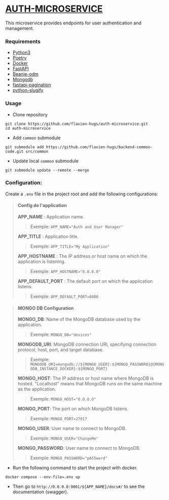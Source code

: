 # [AUTH-MICROSERVICE](https://github.com/flavien-hugs/auth-microservice.git)

This microservice provides endpoints for user authentication and management.

### Requirements

* [Python3](https://python.org)
* [Poetry](https://python-poetry.org)
* [Docker](https://docker.com)
* [FastAPI](https://fastapi.tiangolo.com)
* [Beanie-odm](https://beanie-odm.dev)
* [Mongodb](https://www.mongodb.com)
* [fastapi-pagination](https://uriyyo-fastapi-pagination.netlify.app)
* [python-slugify](https://github.com/un33k/python-slugify)

### Usage

* Clone repository
```shell
git clone https://github.com/flavien-hugs/auth-microservice.git
cd auth-microservice
```

* Add `common` submodule
```shell
git submodule add https://github.com/flavien-hugs/backend-common-code.git src/common
```

* Update local `common` submodule
```shell
git submodule update --remote --merge
```

### Configuration:

Create a `.env` file in the project root and add the following configurations:

<blockquote>

#### Config de l'application

**APP_NAME** :  Application name.
> Exemple: `APP_NAME="Auth and User Manager"`

**APP_TITLE** :  Application title.
> Exemple: `APP_TITLE="My Application"`

**APP_HOSTNAME** : The IP address or host name on which the application is listening.
> Exemple: `APP_HOSTNAME="0.0.0.0"`

**APP_DEFAULT_PORT** : The default port on which the application listens.
> Exemple: `APP_DEFAULT_PORT=8000`
</blockquote>

<blockquote>

#### MONGO DB Configuration

**MONGO_DB**: Name of the MongoDB database used by the application.
> Exemple: `MONGO_DB="devices"`

**MONGODB_URI**: MongoDB connection URI, specifying connection protocol, host, port, and target database.
> Exemple: `MONGODB_URI=mongodb://${MONGO_USER}:${MONGO_PASSWORD}@{MONGODB_INSTANCE_DOCKER}:${MONGO_PORT}`

**MONGO_HOST**: The IP address or host name where MongoDB is hosted.
 "Localhost" means that MongoDB runs on the same machine as the application.
> Exemple: `MONGO_HOST="O.O.O.O"`

**MONGO_PORT**: The port on which MongoDB listens.
> Exemple: `MONGO_PORT=27017`

**MONGO_USER**: User name to connect to MongoDB.
> Exemple: `MONGO_USER="ChangeMe"`

**MONGO_PASSWORD**: User name to connect to MongoDB.
> Exemple: `MONGO_PASSWORD="pA55word"`
</blockquote>

* Run the following command to start the project with docker.

```shell
docker compose --env-file=.env up
```

- Then go to `http://0.0.0.0:9001/${APP_NAME}/docs#/` to see the documentation (swagger).
